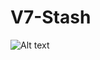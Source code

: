 # V7-Stash


![Alt text](https://media.discordapp.net/attachments/1149798407209238651/1149810893723545748/image.png "Title")
